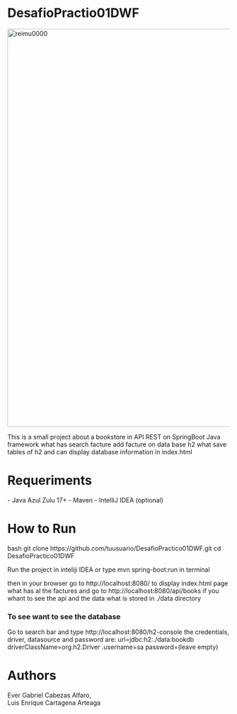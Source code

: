 # DesafioPractio01DWF

<img width="900" height="900" alt="reimu0000 " src="https://github.com/user-attachments/assets/dece9d11-8dc9-4bf2-b183-ee23206bd825" />

This is a small project about a bookstore in API REST on SpringBoot Java framework what has search facture add facture on data base h2 what save tables of h2 and can display database information in index.html

<h1>Requeriments</h1>
- Java Azul Zulu 17+
- Maven
- IntelliJ IDEA (optional)
<h1>How to Run</h1>
bash
git clone https://github.com/tuusuario/DesafioPractico01DWF.git
cd DesafioPractico01DWF
   
Run the project in inteliji IDEA or type  mvn spring-boot:run in terminal

then in your browser go to http://localhost:8080/ to display index.html page what has al the factures and go to http://localhost:8080/api/books if you whant to see the api and the data what is stored in ./data directory

<h3>To see want to see the database</h3>
Go to search bar and type http://localhost:8080/h2-console
the credentials, driver, datasource and password are:
url=jdbc:h2:./data:bookdb
driverClassName=org.h2.Driver
.username=sa
password=(leave empty)

<h1>Authors</h1>
    Ever Gabriel Cabezas Alfaro,
    <br>
    Luis Enrique Cartagena Arteaga

